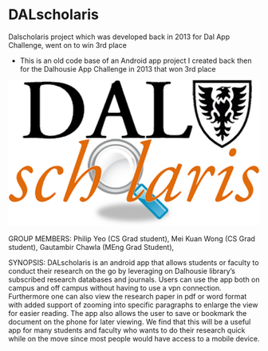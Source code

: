 # DALscholaris
Dalscholaris project which was developed back in 2013 for Dal App Challenge, went on to win 3rd place

- This is an old code base of an Android app project I created back then for the Dalhousie App Challenge in 2013 that won 3rd place


![alt text](https://github.com/philyeo/dalscholaris/blob/master/resource/logo.png)


GROUP MEMBERS:
Philip Yeo (CS Grad student), Mei Kuan Wong (CS Grad student), Gautambir Chawla (MEng Grad Student),


SYNOPSIS:
DALscholaris is an android app that allows students or faculty to conduct their research on the go by leveraging on Dalhousie library’s subscribed research databases and journals. Users can use the app both on campus and off campus without having to use a vpn connection. Furthermore one can also view the research paper in pdf or word format with added support of zooming into specific paragraphs to enlarge the view for easier reading. The app also allows the user to save or bookmark the document on the phone for later viewing. We find that this will be a useful app for many students and faculty who wants to do their research quick while on the move since most people would have access to a mobile device.
